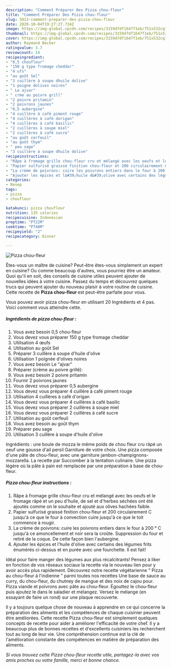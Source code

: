 ```yaml
---
description: "Comment Préparer Des Pizza chou-fleur"
title: "Comment Préparer Des Pizza chou-fleur"
slug: 5013-comment-preparer-des-pizza-chou-fleur
date: 2020-10-04T19:27:27.734Z
image: https://img-global.cpcdn.com/recipes/3159d7df1647f1eb/751x532cq70/pizza-chou-fleur-photo-principale-de-la-recette.jpg
thumbnail: https://img-global.cpcdn.com/recipes/3159d7df1647f1eb/751x532cq70/pizza-chou-fleur-photo-principale-de-la-recette.jpg
cover: https://img-global.cpcdn.com/recipes/3159d7df1647f1eb/751x532cq70/pizza-chou-fleur-photo-principale-de-la-recette.jpg
author: Raymond Becker
ratingvalue: 3.7
reviewcount: 14
recipeingredient:
- "0,5 choufleur"
- "150 g type fromage cheddar"
- "4 ufs"
- "au goût Sel"
- "3 cuillère à soupe dhuile dolive"
- "1 poigne dolives noires"
- " Le ajvar"
- " crme au poivre grill"
- "2 poivre pritamin"
- "2 poivrons jaunes"
- "0,5 aubergine"
- "4 cuillère à café piment rouge"
- "4 cuillères à café dorigan"
- "4 cuillères à café basilic"
- "2 cuillères à soupe miel"
- "2 cuillères à café sucre"
- "au goût cerfeuil"
- "au goût thym"
- " peu sage"
- "3 cuillère à soupe dhuile dolive"
recipeinstructions:
- "Râpe à fromage grille chou-fleur cru et mélangé avec les oeufs et le fromage râpé et un peu d&#39;huile, de sel et d&#39;herbes séchées ont été ajoutés comme on le souhaite et ajouté aux olives hachées faible."
- "Papier sulfurisé graissé finition chou-fleur et 200 circulairement C jusqu&#39;à ce que le four à convection cuire jusqu&#39;à ce que le toit commence à rougir."
- "La crème de poivrons: cuire les poivrons entiers dans le four à 200 ° C jusqu&#39;à ce amoncellement et noir sera la croûte. Suppression du four et retiré de la coque. De cette façon bien l&#39;aubergine."
- "Ajouter les épices et l&#39;huile d&#39;olive avec certains des légumes frits énumérés ci-dessus et en purée avec une fourchette. Il est fait!"
categories:
- Resep
tags:
- pizza
- choufleur

katakunci: pizza choufleur 
nutrition: 135 calories
recipecuisine: Indonesian
preptime: "PT22M"
cooktime: "PT40M"
recipeyield: "2"
recipecategory: Dinner

---
```



![Pizza chou-fleur](https://img-global.cpcdn.com/recipes/3159d7df1647f1eb/751x532cq70/pizza-chou-fleur-photo-principale-de-la-recette.jpg)

Êtes-vous un maître de cuisine? Peut-être êtes-vous simplement un expert en cuisine? Ou comme beaucoup d'autres, vous pourriez être un amateur. Quoi qu'il en soit, des conseils de cuisine utiles peuvent ajouter de nouvelles idées à votre cuisine. Passez du temps et découvrez quelques trucs qui peuvent ajouter du nouveau plaisir à votre routine de cuisine. Cette recette de <strong> Pizza chou-fleur </strong> est peut-être parfaite pour vous.

<!--inarticleads1-->

Vous pouvez avoir pizza chou-fleur en utilisant 20 Ingrédients et 4 pas. Voici comment vous atteindre cette.

##### Ingrédients de pizza chou-fleur :

1. Vous avez besoin 0,5 chou-fleur
1. Vous devez vous préparer 150 g type fromage cheddar
1. Utilisation 4 œufs
1. Utilisation au goût Sel
1. Préparer 3 cuillère à soupe d&#39;huile d&#39;olive
1. Utilisation 1 poignée d&#39;olives noires
1. Vous avez besoin  Le &#34;ajvar&#34;
1. Préparer  (crème au poivre grillé):
1. Vous avez besoin 2 poivre pritamin
1. Fournir 2 poivrons jaunes
1. Vous devez vous préparer 0,5 aubergine
1. Vous devez vous préparer 4 cuillère à café piment rouge
1. Utilisation 4 cuillères à café d&#39;origan
1. Vous devez vous préparer 4 cuillères à café basilic
1. Vous devez vous préparer 2 cuillères à soupe miel
1. Vous devez vous préparer 2 cuillères à café sucre
1. Utilisation au goût cerfeuil
1. Vous avez besoin au goût thym
1. Préparer  peu sage
1. Utilisation 3 cuillère à soupe d&#39;huile d&#39;olive


Ingrédients : une boule de mozza le même poids de chou fleur cru râpé un oeuf une gousse d&#39;ail persil Garniture de votre choix. Une pizza composée d&#39;une pâte de chou-fleur, avec une garniture jambon-champignons-mozzarella. La recette par Succomber à la tentation culinaire. Une pizza légère où la pâte à pain est remplacée par une préparation à base de chou-fleur. 

<!--inarticleads2-->

##### Pizza chou-fleur instructions :

1. Râpe à fromage grille chou-fleur cru et mélangé avec les oeufs et le fromage râpé et un peu d&#39;huile, de sel et d&#39;herbes séchées ont été ajoutés comme on le souhaite et ajouté aux olives hachées faible.
1. Papier sulfurisé graissé finition chou-fleur et 200 circulairement C jusqu&#39;à ce que le four à convection cuire jusqu&#39;à ce que le toit commence à rougir.
1. La crème de poivrons: cuire les poivrons entiers dans le four à 200 ° C jusqu&#39;à ce amoncellement et noir sera la croûte. Suppression du four et retiré de la coque. De cette façon bien l&#39;aubergine.
1. Ajouter les épices et l&#39;huile d&#39;olive avec certains des légumes frits énumérés ci-dessus et en purée avec une fourchette. Il est fait!


Idéal pour faire manger des légumes aux plus récalcitrants! Pensez à liker en fonction de vos réseaux sociaux la recette via le nouveau lien pour y avoir accès plus rapidement. Découvrez notre recette végétarienne &#34; Pizza au chou-fleur à l&#39;indienne &#34; parmi toutes nos recettes Une base de sauce au curry, du chou-fleur, du chutney de mangue et des noix de cajou pour. Pizza viande et poivrons avec pâte au chou-fleur. Égouttez le chou-fleur puis ajoutez le dans le saladier et mélangez. Versez le mélange (en essayant de faire un rond) sur une plaque recouverte. 

<!--inarticleads1-->

<p>
Il y a toujours quelque chose de nouveau à apprendre en ce qui concerne la préparation des aliments et les compétences de chaque cuisinier peuvent être améliorées. Cette recette Pizza chou-fleur est simplement quelques concepts de recette pour aider à améliorer l'efficacité de votre chef. Il y a beaucoup plus de bonnes recettes et d'excellents cuisiniers les recherchent tout au long de leur vie. Une compréhension continue est la clé de l'amélioration constante des compétences en matière de préparation des aliments.
</p>

<p>
<i>Si vous trouvez cette Pizza chou-fleur recette utile, partagez-la avec vos amis proches ou votre famille, merci et bonne chance.</i>
</p>
